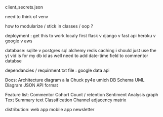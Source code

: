 
client_secrets.json

need to think of venv

how to modularize / stick in classes / oop ? 

deployment :
get this to work localy first
flask v django v fast api
heroku v google v aws

database:
sqlite v postgres
sql alchemy
redis caching
i should just use the yt vid is for my db id as well
need to add date-time field to commentor databse

dependancies / requirment.txt file :
google data api

Docs:
Architecture diagram a la Chuck py4e umich
DB Schema 
UML Diagram
JSON API format

Feature list:
Commentor Cohort Count / retention
Sentiment Analysis graph
Text Summary 
text Classification
Channel adjacency matrix

distribution:
web app 
mobile app
newsletter





